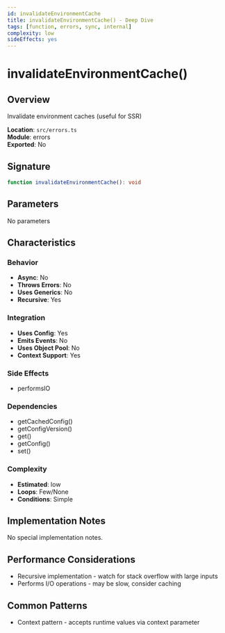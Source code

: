 ```yaml
---
id: invalidateEnvironmentCache
title: invalidateEnvironmentCache() - Deep Dive
tags: [function, errors, sync, internal]
complexity: low
sideEffects: yes
---
```


# invalidateEnvironmentCache()

## Overview
Invalidate environment caches (useful for SSR)

**Location**: `src/errors.ts`  
**Module**: errors  
**Exported**: No  

## Signature
```typescript
function invalidateEnvironmentCache(): void
```

## Parameters
No parameters

## Characteristics

### Behavior
- **Async**: No
- **Throws Errors**: No
- **Uses Generics**: No
- **Recursive**: Yes

### Integration
- **Uses Config**: Yes
- **Emits Events**: No
- **Uses Object Pool**: No
- **Context Support**: Yes

### Side Effects
- performsIO

### Dependencies
- getCachedConfig()
- getConfigVersion()
- get()
- getConfig()
- set()

### Complexity
- **Estimated**: low
- **Loops**: Few/None
- **Conditions**: Simple



## Implementation Notes
No special implementation notes.

## Performance Considerations
- Recursive implementation - watch for stack overflow with large inputs
- Performs I/O operations - may be slow, consider caching

## Common Patterns
- Context pattern - accepts runtime values via context parameter
